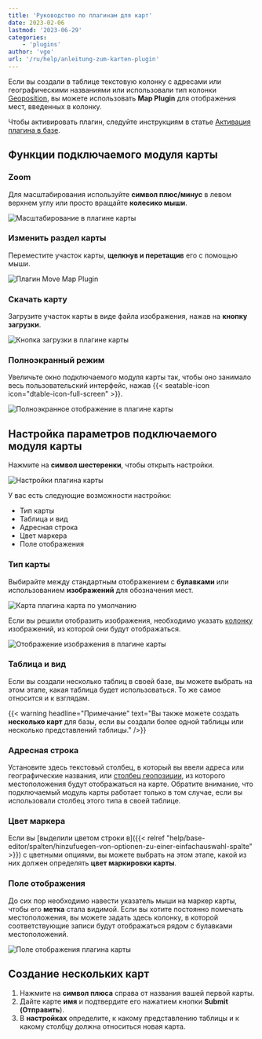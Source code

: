 ```yaml
---
title: 'Руководство по плагинам для карт'
date: 2023-02-06
lastmod: '2023-06-29'
categories:
    - 'plugins'
author: 'vge'
url: '/ru/help/anleitung-zum-karten-plugin'
---
```


Если вы создали в таблице текстовую колонку с адресами или географическими названиями или использовали тип колонки [Geoposition](https://seatable.io/ru/docs/andere-spalten/die-geopositions-spalte/), вы можете использовать **Map Plugin** для отображения мест, введенных в колонку.

Чтобы активировать плагин, следуйте инструкциям в статье [Активация плагина в базе](https://seatable.io/ru/docs/arbeiten-mit-plugins/aktivieren-eines-plugins-in-einer-base/).

## Функции подключаемого модуля карты

### Zoom

Для масштабирования используйте **символ плюс/минус** в левом верхнем углу или просто вращайте **колесико мыши**.

![Масштабирование в плагине карты](images/zoom.png)

### Изменить раздел карты

Переместите участок карты, **щелкнув и перетащив** его с помощью мыши.

![Плагин Move Map Plugin](images/Karten-Plugin.gif)

### Скачать карту

Загрузите участок карты в виде файла изображения, нажав на **кнопку загрузки**.

![Кнопка загрузки в плагине карты](images/download-button.png)

### Полноэкранный режим

Увеличьте окно подключаемого модуля карты так, чтобы оно занимало весь пользовательский интерфейс, нажав {{< seatable-icon icon="dtable-icon-full-screen" >}}.

![Полноэкранное отображение в плагине карты](images/ganzer-bildschirm.png)

## Настройка параметров подключаемого модуля карты

Нажмите на **символ шестеренки**, чтобы открыть настройки.

![Настройки плагина карты](images/setting.png)

У вас есть следующие возможности настройки:

- Тип карты
- Таблица и вид
- Адресная строка
- Цвет маркера
- Поле отображения

### Тип карты

Выбирайте между стандартным отображением с **булавками** или использованием **изображений** для обозначения мест.

![Карта плагина карта по умолчанию](images/default-map.png)

Если вы решили отобразить изображения, необходимо указать [колонку](https://seatable.io/ru/docs/dateien-und-bilder/die-bild-spalte/) изображений, из которой они будут отображаться.

![Отображение изображения в плагине карты](images/bildanzeige.png)

### Таблица и вид

Если вы создали несколько таблиц в своей базе, вы можете выбрать на этом этапе, какая таблица будет использоваться. То же самое относится и к взглядам.

{{< warning  headline="Примечание"  text="Вы также можете создать **несколько карт** для базы, если вы создали более одной таблицы или несколько представлений таблицы." />}}

### Адресная строка

Установите здесь текстовый столбец, в который вы ввели адреса или географические названия, или [столбец геопозиции](https://seatable.io/ru/docs/andere-spalten/die-geopositions-spalte/), из которого местоположения будут отображаться на карте. Обратите внимание, что подключаемый модуль карты работает только в том случае, если вы использовали столбец этого типа в своей таблице.

### Цвет маркера

Если вы [выделили цветом строки в]({{< relref "help/base-editor/spalten/hinzufuegen-von-optionen-zu-einer-einfachauswahl-spalte" >}}) с цветными опциями, вы можете выбрать на этом этапе, какой из них должен определять **цвет маркировки карты**.

### Поле отображения

До сих пор необходимо навести указатель мыши на маркер карты, чтобы его **метка** стала видимой. Если вы хотите постоянно помечать местоположения, вы можете задать здесь колонку, в которой соответствующие записи будут отображаться рядом с булавками местоположений.

![Поле отображения плагина карты](images/anzeigefeld-1.png)

## Создание нескольких карт

1. Нажмите на **символ плюса** справа от названия вашей первой карты.
2. Дайте карте **имя** и подтвердите его нажатием кнопки **Submit (Отправить**).
3. В **настройках** определите, к какому представлению таблицы и к какому столбцу должна относиться новая карта.
